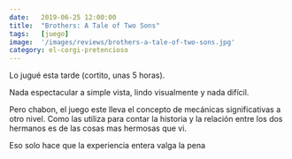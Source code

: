 ```yaml
---
date:   2019-06-25 12:00:00
title:  "Brothers: A Tale of Two Sons"
tags:   [juego]
image:  '/images/reviews/brothers-a-tale-of-two-sons.jpg'
category: el-corgi-pretencioso
---
```

Lo jugué esta tarde (cortito, unas 5 horas).

Nada espectacular a simple vista, lindo visualmente y nada difícil.

Pero chabon, el juego este lleva el concepto de mecánicas significativas a otro nivel. Como las utiliza para contar la historia y la relación entre los dos hermanos es de las cosas mas hermosas que vi.

Eso solo hace que la experiencia entera valga la pena
